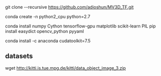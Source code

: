 git clone --recursive https://github.com/adioshun/MV3D_TF.git


conda create -n python2_cpu python=2.7


conda install numpy Cython tensorflow-gpu matplotlib scikit-learn PIL
pip install easydict opencv_python pyyaml



conda install -c anaconda cudatoolkit=7.5



## datasets 

wget http://kitti.is.tue.mpg.de/kitti/data_object_image_3.zip


